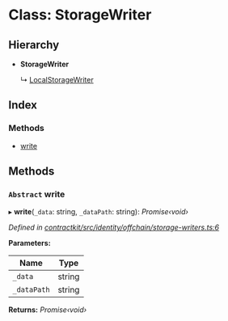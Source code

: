 # Class: StorageWriter

## Hierarchy

* **StorageWriter**

  ↳ [LocalStorageWriter](_identity_offchain_storage_writers_.localstoragewriter.md)

## Index

### Methods

* [write](_identity_offchain_storage_writers_.storagewriter.md#abstract-write)

## Methods

### `Abstract` write

▸ **write**(`_data`: string, `_dataPath`: string): *Promise‹void›*

*Defined in [contractkit/src/identity/offchain/storage-writers.ts:6](https://github.com/celo-org/celo-monorepo/blob/master/packages/contractkit/src/identity/offchain/storage-writers.ts#L6)*

**Parameters:**

Name | Type |
------ | ------ |
`_data` | string |
`_dataPath` | string |

**Returns:** *Promise‹void›*
